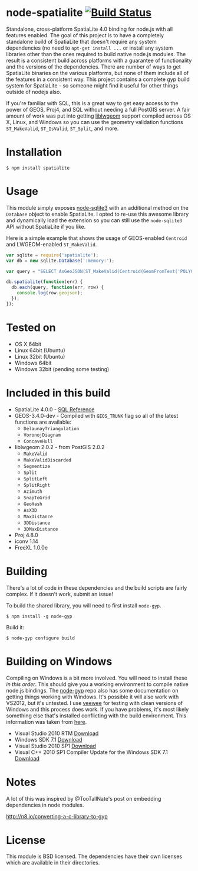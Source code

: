 # node-spatialite  [![Build Status](https://secure.travis-ci.org/zhm/node-spatialite.png)](http://travis-ci.org/zhm/node-spatialite)

Standalone, cross-platform SpatiaLite 4.0 binding for node.js with all features enabled. The goal of this project is to have a completely standalone build of SpatiaLite that doesn't require any system dependencies (no need to `apt-get install ...` or install any system libraries other than the ones required to build native node.js modules. The result is a consistent build across platforms with a guarantee of functionality and the versions of the dependencies. There are number of ways to get SpatiaLite binaries on the various platforms, but none of them include all of the features in a consistent way. This project contains a complete gyp build system for SpatiaLite - so someone might find it useful for other things outside of nodejs also.

If you're familiar with SQL, this is a great way to get easy access to the power of GEOS, Proj4, and SQL without needing a full PostGIS server. A fair amount of work was put into getting [liblwgeom](https://www.gaia-gis.it/fossil/libspatialite/wiki?name=liblwgeom-4.0) support compiled across OS X, Linux, and Windows so you can use the geometry validation functions `ST_MakeValid`, `ST_IsValid`, `ST_Split`, and more.

# Installation

    $ npm install spatialite

# Usage
This module simply exposes [node-sqlite3](https://github.com/developmentseed/node-sqlite3) with an additional method on the `Database` object to enable SpatiaLite. I opted to re-use this awesome library and dynamically load the extension so you can still use the `node-sqlite3` API without SpatiaLite if you like.

Here is a simple example that shows the usage of GEOS-enabled `Centroid` and LWGEOM-enabled `ST_MakeValid`.

```js
var sqlite = require('spatialite');
var db = new sqlite.Database(':memory:');

var query = "SELECT AsGeoJSON(ST_MakeValid(Centroid(GeomFromText('POLYGON ((30 10, 10 20, 20 40, 40 40, 30 10))')))) AS geojson;";

db.spatialite(function(err) {
  db.each(query, function(err, row) {
    console.log(row.geojson);
  });
});

```

# Tested on
- OS X 64bit
- Linux 64bit (Ubuntu)
- Linux 32bit (Ubuntu)
- Windows 64bit
- Windows 32bit (pending some testing)

# Included in this build
- SpatiaLite 4.0.0 - [SQL Reference](http://www.gaia-gis.it/gaia-sins/spatialite-sql-4.0.0.html)
- GEOS-3.4.0-dev - Compiled with `GEOS_TRUNK` flag so all of the latest functions are available:
  - `DelaunayTriangulation`
  - `VoronojDiagram`
  - `ConcaveHull`
- liblwgeom 2.0.2 - from PostGIS 2.0.2
  - `MakeValid`
  - `MakeValidDiscarded`
  - `Segmentize`
  - `Split`
  - `SplitLeft`
  - `SplitRight`
  - `Azimuth`
  - `SnapToGrid`
  - `GeoHash`
  - `AsX3D`
  - `MaxDistance`
  - `3DDistance`
  - `3DMaxDistance`
- Proj 4.8.0
- iconv 1.14
- FreeXL 1.0.0e

# Building

There's a lot of code in these dependencies and the build scripts are fairly complex. If it doesn't work, submit an issue!

To build the shared library, you will need to first install `node-gyp`.

    $ npm install -g node-gyp

Build it:

    $ node-gyp configure build

# Building on Windows

Compiling on Windows is a bit more involved. You will need to install these *in this order*. This should give you a working environment to compile native node.js bindings. The [node-gyp](https://github.com/TooTallNate/node-gyp) repo also has some documentation on getting things working with Windows. It's possible it will also work with VS2012, but it's untested. I use [veewee](https://github.com/jedi4ever/veewee) for testing with clean versions of Windows and this process does work. If you have problems, it's most likely something else that's installed conflicting with the build environment. This information was taken from [here](http://blogs.msdn.com/b/heaths/archive/2011/04/01/visual-c-2010-sp1-compiler-update-for-the-windows-sdk-7-1.aspx).
- Visual Studio 2010 RTM [Download](http://go.microsoft.com/fwlink/?LinkId=244366)
- Windows SDK 7.1 [Download](http://www.microsoft.com/en-us/download/details.aspx?id=8279)
- Visual Studio 2010 SP1 [Download](http://www.microsoft.com/en-us/download/details.aspx?id=23691)
- Visual C++ 2010 SP1 Compiler Update for the Windows SDK 7.1 [Download](http://www.microsoft.com/en-us/download/details.aspx?id=4422)

# Notes

A lot of this was inspired by @TooTallNate's post on embedding dependencies in node modules.

http://n8.io/converting-a-c-library-to-gyp

# License

This module is BSD licensed. The dependencies have their own licenses which are available in their directories.
